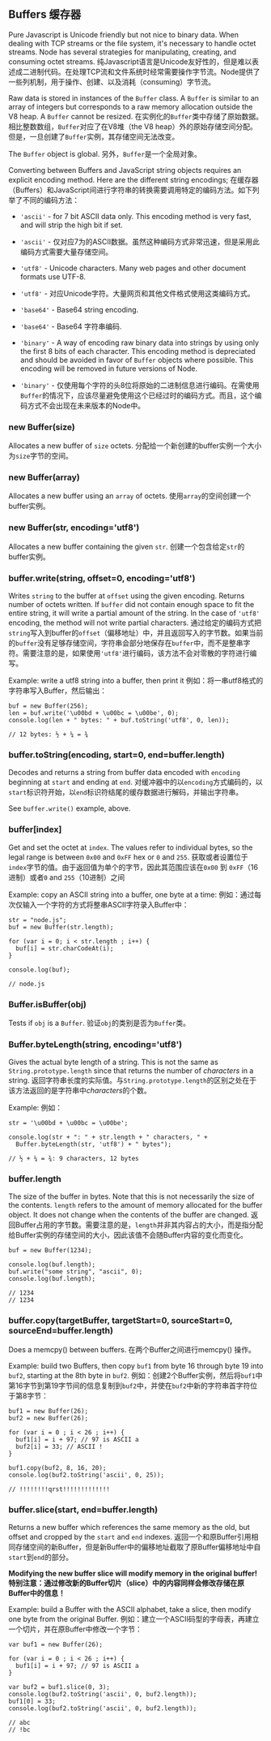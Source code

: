 ## Buffers  缓存器

Pure Javascript is Unicode friendly but not nice to binary data.  When
dealing with TCP streams or the file system, it's necessary to handle octet
streams. Node has several strategies for manipulating, creating, and
consuming octet streams.
纯Javascript语言是Unicode友好性的，但是难以表述成二进制代码。在处理TCP流和文件系统时经常需要操作字节流。Node提供了一些列机制，用于操作、创建、以及消耗（consuming）字节流。

Raw data is stored in instances of the `Buffer` class. A `Buffer` is similar
to an array of integers but corresponds to a raw memory allocation outside
the V8 heap. A `Buffer` cannot be resized.
在实例化的`Buffer`类中存储了原始数据。相比整数数组，`Buffer`对应了在V8堆（the V8 heap）外的原始存储空间分配。但是，一旦创建了`Buffer`实例，其存储空间无法改变。

The `Buffer` object is global.
另外，`Buffer`是一个全局对象。

Converting between Buffers and JavaScript string objects requires an explicit encoding
method.  Here are the different string encodings;
在缓存器（Buffers）和JavaScript间进行字符串的转换需要调用特定的编码方法。如下列举了不同的编码方法：

* `'ascii'` - for 7 bit ASCII data only.  This encoding method is very fast, and will
strip the high bit if set.
* `'ascii'` - 仅对应7为的ASCII数据。虽然这种编码方式非常迅速，但是采用此编码方式需要大量存储空间。

* `'utf8'` - Unicode characters.  Many web pages and other document formats use UTF-8.
* `'utf8'` - 对应Unicode字符。大量网页和其他文件格式使用这类编码方式。

* `'base64'` - Base64 string encoding.
* `'base64'` - Base64 字符串编码.

* `'binary'` - A way of encoding raw binary data into strings by using only
the first 8 bits of each character. This encoding method is depreciated and
should be avoided in favor of `Buffer` objects where possible. This encoding
will be removed in future versions of Node.
* `'binary'` - 仅使用每个字符的头8位将原始的二进制信息进行编码。在需使用`Buffer`的情况下，应该尽量避免使用这个已经过时的编码方式。而且，这个编码方式不会出现在未来版本的Node中。

### new Buffer(size)

Allocates a new buffer of `size` octets.
分配给一个新创建的buffer实例一个大小为`size`字节的空间。

### new Buffer(array)

Allocates a new buffer using an `array` of octets.
使用`array`的空间创建一个buffer实例。

### new Buffer(str, encoding='utf8')

Allocates a new buffer containing the given `str`.
创建一个包含给定`str`的buffer实例。

### buffer.write(string, offset=0, encoding='utf8')

Writes `string` to the buffer at `offset` using the given encoding. Returns
number of octets written.  If `buffer` did not contain enough space to fit
the entire string, it will write a partial amount of the string. In the case
of `'utf8'` encoding, the method will not write partial characters.
通过给定的编码方式把`string`写入到buffer的`offset`（偏移地址）中，并且返回写入的字节数。如果当前的`buffer`没有足够存储空间，字符串会部分地保存在`buffer`中，而不是整串字符。需要注意的是，如果使用`'utf8'`进行编码，该方法不会对零散的字符进行编写。

Example: write a utf8 string into a buffer, then print it
例如：将一串utf8格式的字符串写入Buffer，然后输出：

    buf = new Buffer(256);
    len = buf.write('\u00bd + \u00bc = \u00be', 0);
    console.log(len + " bytes: " + buf.toString('utf8', 0, len));

    // 12 bytes: ½ + ¼ = ¾


### buffer.toString(encoding, start=0, end=buffer.length)

Decodes and returns a string from buffer data encoded with `encoding`
beginning at `start` and ending at `end`.
对缓冲器中的以`encoding`方式编码的，以`start`标识符开始，以`end`标识符结尾的缓存数据进行解码，并输出字符串。

See `buffer.write()` example, above.


### buffer[index]

Get and set the octet at `index`. The values refer to individual bytes,
so the legal range is between `0x00` and `0xFF` hex or `0` and `255`.
获取或者设置位于`index`字节的值。由于返回值为单个的字节，因此其范围应该在`0x00` 到 `0xFF`（16进制）或者`0` and `255`（10进制）之间

Example: copy an ASCII string into a buffer, one byte at a time:
例如：通过每次仅输入一个字符的方式将整串ASCII字符录入Buffer中：

    str = "node.js";
    buf = new Buffer(str.length);

    for (var i = 0; i < str.length ; i++) {
      buf[i] = str.charCodeAt(i);
    }

    console.log(buf);

    // node.js

### Buffer.isBuffer(obj)

Tests if `obj` is a `Buffer`.
验证`obj`的类别是否为`Buffer`类。

### Buffer.byteLength(string, encoding='utf8')

Gives the actual byte length of a string.  This is not the same as
`String.prototype.length` since that returns the number of *characters* in a
string.
返回字符串长度的实际值。与`String.prototype.length`的区别之处在于该方法返回的是字符串中*characters*的个数。

Example:
例如：

    str = '\u00bd + \u00bc = \u00be';

    console.log(str + ": " + str.length + " characters, " +
      Buffer.byteLength(str, 'utf8') + " bytes");

    // ½ + ¼ = ¾: 9 characters, 12 bytes


### buffer.length

The size of the buffer in bytes.  Note that this is not necessarily the size
of the contents. `length` refers to the amount of memory allocated for the
buffer object.  It does not change when the contents of the buffer are changed.
返回Buffer占用的字节数。需要注意的是，`length`并非其内容占的大小，而是指分配给Buffer实例的存储空间的大小，因此该值不会随Buffer内容的变化而变化。

    buf = new Buffer(1234);

    console.log(buf.length);
    buf.write("some string", "ascii", 0);
    console.log(buf.length);

    // 1234
    // 1234

### buffer.copy(targetBuffer, targetStart=0, sourceStart=0, sourceEnd=buffer.length)

Does a memcpy() between buffers.
在两个Buffer之间进行memcpy() 操作。

Example: build two Buffers, then copy `buf1` from byte 16 through byte 19
into `buf2`, starting at the 8th byte in `buf2`.
例如：创建2个Buffer实例，然后将`buf1`中第16字节到第19字节间的信息复制到`buf2`中，并使在`buf2`中新的字符串首字符位于第8字节：

    buf1 = new Buffer(26);
    buf2 = new Buffer(26);

    for (var i = 0 ; i < 26 ; i++) {
      buf1[i] = i + 97; // 97 is ASCII a
      buf2[i] = 33; // ASCII !
    }

    buf1.copy(buf2, 8, 16, 20);
    console.log(buf2.toString('ascii', 0, 25));

    // !!!!!!!!qrst!!!!!!!!!!!!!


### buffer.slice(start, end=buffer.length)

Returns a new buffer which references the
same memory as the old, but offset and cropped by the `start` and `end`
indexes.
返回一个和原Buffer引用相同存储空间的新Buffer，但是新Buffer中的偏移地址截取了原Buffer偏移地址中自`start`到`end`的部分。

**Modifying the new buffer slice will modify memory in the original buffer!**
**特别注意：通过修改新的Buffer切片（slice）中的内容同样会修改存储在原Buffer中的信息！**

Example: build a Buffer with the ASCII alphabet, take a slice, then modify one byte
from the original Buffer.
例如：建立一个ASCII码型的字母表，再建立一个切片，并在原Buffer中修改一个字节：

    var buf1 = new Buffer(26);

    for (var i = 0 ; i < 26 ; i++) {
      buf1[i] = i + 97; // 97 is ASCII a
    }

    var buf2 = buf1.slice(0, 3);
    console.log(buf2.toString('ascii', 0, buf2.length));
    buf1[0] = 33;
    console.log(buf2.toString('ascii', 0, buf2.length));

    // abc
    // !bc

